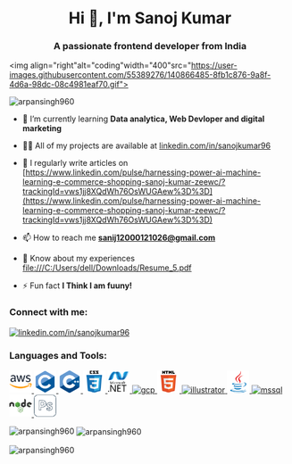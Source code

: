  <h1 align="center">Hi 👋, I'm Sanoj Kumar</h1>
<h3 align="center">A passionate frontend developer from India</h3>

<img align="right"alt="coding"width="400"src="https://user-images.githubusercontent.com/55389276/140866485-8fb1c876-9a8f-4d6a-98dc-08c4981eaf70.gif">

<p align="left"> <img src="https://komarev.com/ghpvc/?username=arpansingh960&label=Profile%20views&color=0e75b6&style=flat" alt="arpansingh960" /> </p>

- 🌱 I’m currently learning **Data analytica, Web Devloper and digital marketing**

- 👨‍💻 All of my projects are available at [linkedin.com/in/sanojkumar96](linkedin.com/in/sanojkumar96)

- 📝 I regularly write articles on [https://www.linkedin.com/pulse/harnessing-power-ai-machine-learning-e-commerce-shopping-sanoj-kumar-zeewc/?trackingId=vws1jj8XQdWh76OsWUGAew%3D%3D](https://www.linkedin.com/pulse/harnessing-power-ai-machine-learning-e-commerce-shopping-sanoj-kumar-zeewc/?trackingId=vws1jj8XQdWh76OsWUGAew%3D%3D)

- 📫 How to reach me **sanij12000121026@gmail.com**

- 📄 Know about my experiences [file:///C:/Users/dell/Downloads/Resume_5.pdf](file:///C:/Users/dell/Downloads/Resume_5.pdf)

- ⚡ Fun fact **I Think I am fuuny!**

<h3 align="left">Connect with me:</h3>
<p align="left">
<a href="https://linkedin.com/in/linkedin.com/in/sanojkumar96" target="blank"><img align="center" src="https://raw.githubusercontent.com/rahuldkjain/github-profile-readme-generator/master/src/images/icons/Social/linked-in-alt.svg" alt="linkedin.com/in/sanojkumar96" height="30" width="40" /></a>
</p>

<h3 align="left">Languages and Tools:</h3>
<p align="left"> <a href="https://aws.amazon.com" target="_blank" rel="noreferrer"> <img src="https://raw.githubusercontent.com/devicons/devicon/master/icons/amazonwebservices/amazonwebservices-original-wordmark.svg" alt="aws" width="40" height="40"/> </a> <a href="https://www.cprogramming.com/" target="_blank" rel="noreferrer"> <img src="https://raw.githubusercontent.com/devicons/devicon/master/icons/c/c-original.svg" alt="c" width="40" height="40"/> </a> <a href="https://www.w3schools.com/cpp/" target="_blank" rel="noreferrer"> <img src="https://raw.githubusercontent.com/devicons/devicon/master/icons/cplusplus/cplusplus-original.svg" alt="cplusplus" width="40" height="40"/> </a> <a href="https://www.w3schools.com/css/" target="_blank" rel="noreferrer"> <img src="https://raw.githubusercontent.com/devicons/devicon/master/icons/css3/css3-original-wordmark.svg" alt="css3" width="40" height="40"/> </a> <a href="https://dotnet.microsoft.com/" target="_blank" rel="noreferrer"> <img src="https://raw.githubusercontent.com/devicons/devicon/master/icons/dot-net/dot-net-original-wordmark.svg" alt="dotnet" width="40" height="40"/> </a> <a href="https://cloud.google.com" target="_blank" rel="noreferrer"> <img src="https://www.vectorlogo.zone/logos/google_cloud/google_cloud-icon.svg" alt="gcp" width="40" height="40"/> </a> <a href="https://www.w3.org/html/" target="_blank" rel="noreferrer"> <img src="https://raw.githubusercontent.com/devicons/devicon/master/icons/html5/html5-original-wordmark.svg" alt="html5" width="40" height="40"/> </a> <a href="https://www.adobe.com/in/products/illustrator.html" target="_blank" rel="noreferrer"> <img src="https://www.vectorlogo.zone/logos/adobe_illustrator/adobe_illustrator-icon.svg" alt="illustrator" width="40" height="40"/> </a> <a href="https://www.java.com" target="_blank" rel="noreferrer"> <img src="https://raw.githubusercontent.com/devicons/devicon/master/icons/java/java-original.svg" alt="java" width="40" height="40"/> </a> <a href="https://www.microsoft.com/en-us/sql-server" target="_blank" rel="noreferrer"> <img src="https://www.svgrepo.com/show/303229/microsoft-sql-server-logo.svg" alt="mssql" width="40" height="40"/> </a> <a href="https://nodejs.org" target="_blank" rel="noreferrer"> <img src="https://raw.githubusercontent.com/devicons/devicon/master/icons/nodejs/nodejs-original-wordmark.svg" alt="nodejs" width="40" height="40"/> </a> <a href="https://www.photoshop.com/en" target="_blank" rel="noreferrer"> <img src="https://raw.githubusercontent.com/devicons/devicon/master/icons/photoshop/photoshop-line.svg" alt="photoshop" width="40" height="40"/> </a> </p>

<p><img align="left" src="https://github-readme-stats.vercel.app/api/top-langs?username=arpansingh960&show_icons=true&locale=en&layout=compact" alt="arpansingh960" /></p>

<p>&nbsp;<img align="center" src="https://github-readme-stats.vercel.app/api?username=arpansingh960&show_icons=true&locale=en" alt="arpansingh960" /></p>

<p><img align="center" src="https://github-readme-streak-stats.herokuapp.com/?user=arpansingh960&" alt="arpansingh960" /></p>
